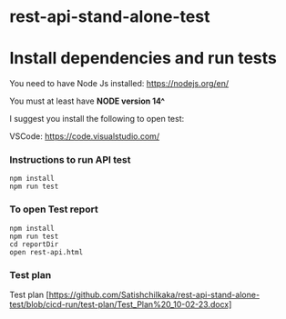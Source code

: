 # rest-api-stand-alone-test


# Install dependencies and run tests

You need to have Node Js installed: https://nodejs.org/en/

You must at least have **NODE version 14^**


I suggest you install the following to open test:

VSCode: https://code.visualstudio.com/


### Instructions to run API test
```
npm install
npm run test
```
### To open Test report
```
npm install
npm run test
cd reportDir
open rest-api.html
```
### Test plan

Test plan [https://github.com/Satishchilkaka/rest-api-stand-alone-test/blob/cicd-run/test-plan/Test_Plan%20_10-02-23.docx]